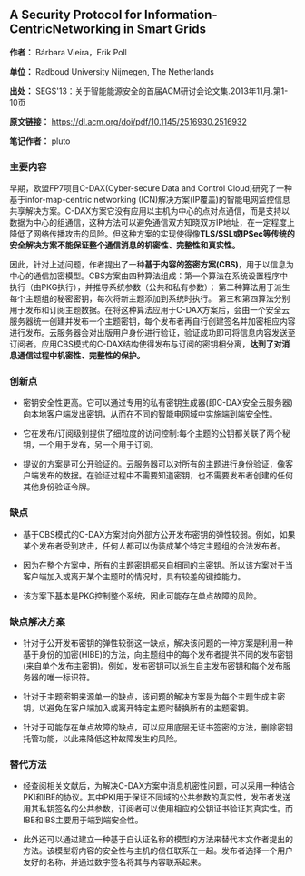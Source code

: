 ## A Security Protocol for Information-CentricNetworking in Smart Grids ##

**作者：** Bárbara Vieira，Erik Poll

**单位：** Radboud University Nijmegen, The Netherlands

**出处：** SEGS'13：关于智能能源安全的首届ACM研讨会论文集.2013年11月.第1-10页

**原文链接：** <https://dl.acm.org/doi/pdf/10.1145/2516930.2516932>

**笔记作者：** pluto


### 主要内容 ###
早期，欧盟FP7项目C-DAX(Cyber-secure Data and Control Cloud)研究了一种基于infor-map-centric networking (ICN)解决方案(IP覆盖)的智能电网监控信息共享解决方案。C-DAX方案它没有应用以主机为中心的点对点通信，而是支持以数据为中心的组通信，这种方法可以避免通信双方知晓双方IP地址，在一定程度上降低了网络传播攻击的风险。但这种方案的实现使得像**TLS/SSL或IPSec等传统的安全解决方案不能保证整个通信消息的机密性、完整性和真实性。**

因此，针对上述问题，作者提出了一种**基于内容的签密方案(CBS)**，用于以信息为中心的通信加密模型。CBS方案由四种算法组成：第一个算法在系统设置程序中执行（由PKG执行），并推导系统参数（公共和私有参数）； 第二种算法用于派生每个主题组的秘密密钥，每次将新主题添加到系统时执行。 第三和第四算法分别用于发布和订阅主题数据。在将这种算法应用于C-DAX方案后，会由一个安全云服务器统一创建并发布一个主题密钥，每个发布者再自行创建签名并加密相应内容进行发布。云服务器会对出版用户身份进行验证，验证成功即可将信息内容发送至订阅者。应用CBS模式的C-DAX结构使得发布与订阅的密钥相分离，**达到了对消息通信过程中机密性、完整性的保护。**

### 创新点 ###

- 密钥安全性更高。它可以通过专用的私有密钥生成器(即C-DAX安全云服务器)向本地客户端发出密钥，从而在不同的智能电网域中实施端到端安全性。

- 它在发布/订阅级别提供了细粒度的访问控制:每个主题的公钥都关联了两个秘钥，一个用于发布，另一个用于订阅。

- 提议的方案是可公开验证的。云服务器可以对所有的主题进行身份验证，像客户端发布的数据。在验证过程中不需要知道密钥，也不需要发布者创建的任何其他身份验证令牌。


### 缺点 ###
- 基于CBS模式的C-DAX方案对向外部方公开发布密钥的弹性较弱。例如，如果某个发布者受到攻击，任何人都可以伪装成某个特定主题组的合法发布者。

- 因为在整个方案中，所有的主题密钥都来自相同的主密钥。所以该方案对于当客户端加入或离开某个主题时的情况时，具有较差的键控能力。

- 该方案下基本是PKG控制整个系统，因此可能存在单点故障的风险。

### 缺点解决方案 ###
- 针对于公开发布密钥的弹性较弱这一缺点，解决该问题的一种方案是利用一种基于身份的加密(HIBE)的方法，向主题组中的每个发布者提供不同的发布密钥(来自单个发布主密钥)。例如，发布密钥可以派生自主发布密钥和每个发布服务器的唯一标识符。

- 针对于主题密钥来源单一的缺点，该问题的解决方案是为每个主题生成主密钥，以避免在客户端加入或离开特定主题时替换所有的主题密钥。

- 针对于可能存在单点故障的缺点，可以应用底层无证书签密的方法，删除密钥托管功能，以此来降低这种故障发生的风险。

### 替代方法 ###
- 经查阅相关文献后，为解决C-DAX方案中消息机密性问题，可以采用一种结合PKI和IBE的协议。其中PKI用于保证不同域的公共参数的真实性，发布者发送用其私钥签名的公共参数，订阅者可以使用相应的公钥证书验证其真实性。而IBE和IBS主要用于端到端安全性。

- 此外还可以通过建立一种基于自认证名称的模型的方法来替代本文作者提出的方法。该模型将内容的安全性与主机的信任联系在一起。发布者选择一个用户友好的名称，并通过数字签名将其与内容联系起来。


